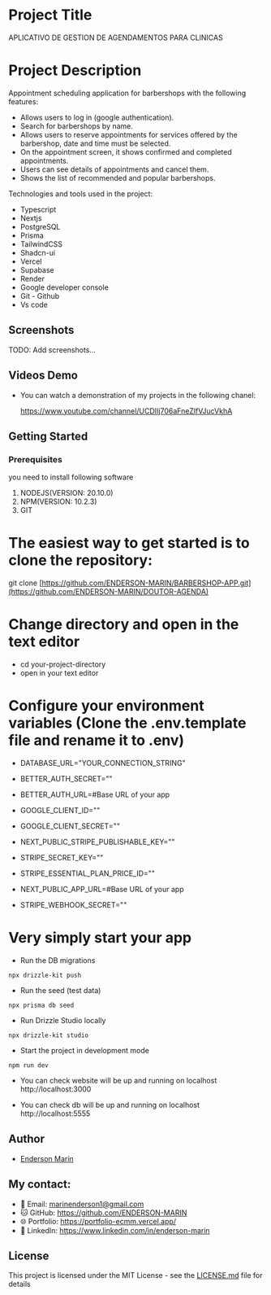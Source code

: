 # Project Title

APLICATIVO DE GESTION DE AGENDAMENTOS PARA CLINICAS

# Project Description

Appointment scheduling application for barbershops with the following features:

- Allows users to log in (google authentication).
- Search for barbershops by name.
- Allows users to reserve appointments for services offered by the barbershop, date and time must be selected.
- On the appointment screen, it shows confirmed and completed appointments.
- Users can see details of appointments and cancel them.
- Shows the list of recommended and popular barbershops.

Technologies and tools used in the project:

- Typescript
- Nextjs
- PostgreSQL
- Prisma
- TailwindCSS
- Shadcn-ui
- Vercel
- Supabase
- Render
- Google developer console
- Git - Github
- Vs code

## Screenshots

TODO: Add screenshots...

## Videos Demo

- You can watch a demonstration of my projects in the following chanel:

  https://www.youtube.com/channel/UCDIIj706aFneZlfVJucVkhA

## Getting Started

### Prerequisites

you need to install following software

1.  NODEJS(VERSION: 20.10.0)
2.  NPM(VERSION: 10.2.3)
3.  GIT

# The easiest way to get started is to clone the repository:

git clone [https://github.com/ENDERSON-MARIN/BARBERSHOP-APP.git](https://github.com/ENDERSON-MARIN/DOUTOR-AGENDA)

# Change directory and open in the text editor

- cd your-project-directory
- open in your text editor

# Configure your environment variables (Clone the .env.template file and rename it to .env)

- DATABASE_URL="YOUR_CONNECTION_STRING"
- BETTER_AUTH_SECRET=""
- BETTER_AUTH_URL=#Base URL of your app

- GOOGLE_CLIENT_ID=""
- GOOGLE_CLIENT_SECRET=""

- NEXT_PUBLIC_STRIPE_PUBLISHABLE_KEY=""
- STRIPE_SECRET_KEY=""
- STRIPE_ESSENTIAL_PLAN_PRICE_ID=""
- NEXT_PUBLIC_APP_URL=#Base URL of your app
- STRIPE_WEBHOOK_SECRET=""

# Very simply start your app

- Run the DB migrations

```
npx drizzle-kit push
```

- Run the seed (test data)

```
npx prisma db seed
```

- Run Drizzle Studio locally

```
npx drizzle-kit studio
```

- Start the project in development mode

```
npm run dev
```

- You can check website will be up and running on localhost
  http://localhost:3000

- You can check db will be up and running on localhost
  http://localhost:5555

## Author

- [Enderson Marín](https://www.marinenderson.com)

## My contact:

- 📧 Email: marinenderson1@gmail.com
- 🐱 GitHub: https://github.com/ENDERSON-MARIN
- 🌐 Portfolio: https://portfolio-ecmm.vercel.app/
- 💼 LinkedIn: https://www.linkedin.com/in/enderson-marin

## License

This project is licensed under the MIT License - see the [LICENSE.md](LICENSE.md) file for details
